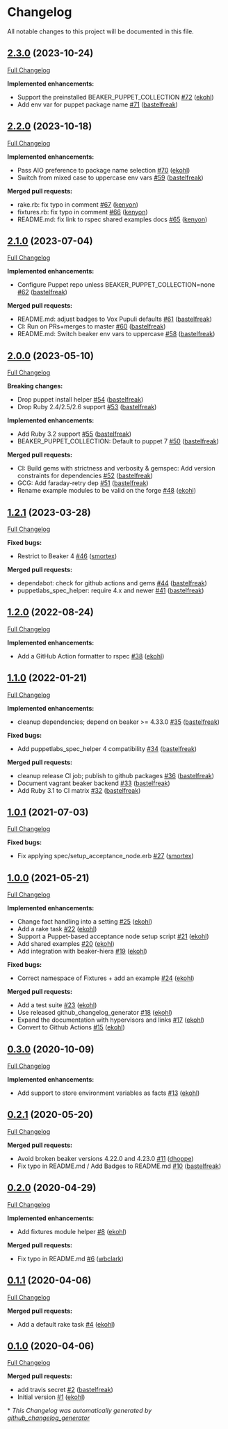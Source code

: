 # Changelog

All notable changes to this project will be documented in this file.

## [2.3.0](https://github.com/voxpupuli/voxpupuli-acceptance/tree/2.3.0) (2023-10-24)

[Full Changelog](https://github.com/voxpupuli/voxpupuli-acceptance/compare/2.2.0...2.3.0)

**Implemented enhancements:**

- Support the preinstalled BEAKER\_PUPPET\_COLLECTION [\#72](https://github.com/voxpupuli/voxpupuli-acceptance/pull/72) ([ekohl](https://github.com/ekohl))
- Add env var for puppet package name [\#71](https://github.com/voxpupuli/voxpupuli-acceptance/pull/71) ([bastelfreak](https://github.com/bastelfreak))

## [2.2.0](https://github.com/voxpupuli/voxpupuli-acceptance/tree/2.2.0) (2023-10-18)

[Full Changelog](https://github.com/voxpupuli/voxpupuli-acceptance/compare/2.1.0...2.2.0)

**Implemented enhancements:**

- Pass AIO preference to package name selection [\#70](https://github.com/voxpupuli/voxpupuli-acceptance/pull/70) ([ekohl](https://github.com/ekohl))
- Switch from mixed case to uppercase env vars [\#59](https://github.com/voxpupuli/voxpupuli-acceptance/pull/59) ([bastelfreak](https://github.com/bastelfreak))

**Merged pull requests:**

- rake.rb: fix typo in comment [\#67](https://github.com/voxpupuli/voxpupuli-acceptance/pull/67) ([kenyon](https://github.com/kenyon))
- fixtures.rb: fix typo in comment [\#66](https://github.com/voxpupuli/voxpupuli-acceptance/pull/66) ([kenyon](https://github.com/kenyon))
- README.md: fix link to rspec shared examples docs [\#65](https://github.com/voxpupuli/voxpupuli-acceptance/pull/65) ([kenyon](https://github.com/kenyon))

## [2.1.0](https://github.com/voxpupuli/voxpupuli-acceptance/tree/2.1.0) (2023-07-04)

[Full Changelog](https://github.com/voxpupuli/voxpupuli-acceptance/compare/2.0.0...2.1.0)

**Implemented enhancements:**

- Configure Puppet repo unless BEAKER\_PUPPET\_COLLECTION=none [\#62](https://github.com/voxpupuli/voxpupuli-acceptance/pull/62) ([bastelfreak](https://github.com/bastelfreak))

**Merged pull requests:**

- README.md: adjust badges to Vox Pupuli defaults [\#61](https://github.com/voxpupuli/voxpupuli-acceptance/pull/61) ([bastelfreak](https://github.com/bastelfreak))
- CI: Run on PRs+merges to master [\#60](https://github.com/voxpupuli/voxpupuli-acceptance/pull/60) ([bastelfreak](https://github.com/bastelfreak))
- README.md: Switch beaker env vars to uppercase [\#58](https://github.com/voxpupuli/voxpupuli-acceptance/pull/58) ([bastelfreak](https://github.com/bastelfreak))

## [2.0.0](https://github.com/voxpupuli/voxpupuli-acceptance/tree/2.0.0) (2023-05-10)

[Full Changelog](https://github.com/voxpupuli/voxpupuli-acceptance/compare/1.2.1...2.0.0)

**Breaking changes:**

- Drop puppet install helper [\#54](https://github.com/voxpupuli/voxpupuli-acceptance/pull/54) ([bastelfreak](https://github.com/bastelfreak))
- Drop Ruby 2.4/2.5/2.6 support [\#53](https://github.com/voxpupuli/voxpupuli-acceptance/pull/53) ([bastelfreak](https://github.com/bastelfreak))

**Implemented enhancements:**

- Add Ruby 3.2 support [\#55](https://github.com/voxpupuli/voxpupuli-acceptance/pull/55) ([bastelfreak](https://github.com/bastelfreak))
- BEAKER\_PUPPET\_COLLECTION: Default to puppet 7 [\#50](https://github.com/voxpupuli/voxpupuli-acceptance/pull/50) ([bastelfreak](https://github.com/bastelfreak))

**Merged pull requests:**

- CI: Build gems with strictness and verbosity & gemspec: Add version constraints for dependencies [\#52](https://github.com/voxpupuli/voxpupuli-acceptance/pull/52) ([bastelfreak](https://github.com/bastelfreak))
- GCG: Add faraday-retry dep [\#51](https://github.com/voxpupuli/voxpupuli-acceptance/pull/51) ([bastelfreak](https://github.com/bastelfreak))
- Rename example modules to be valid on the forge [\#48](https://github.com/voxpupuli/voxpupuli-acceptance/pull/48) ([ekohl](https://github.com/ekohl))

## [1.2.1](https://github.com/voxpupuli/voxpupuli-acceptance/tree/1.2.1) (2023-03-28)

[Full Changelog](https://github.com/voxpupuli/voxpupuli-acceptance/compare/1.2.0...1.2.1)

**Fixed bugs:**

- Restrict to Beaker 4 [\#46](https://github.com/voxpupuli/voxpupuli-acceptance/pull/46) ([smortex](https://github.com/smortex))

**Merged pull requests:**

- dependabot: check for github actions and gems [\#44](https://github.com/voxpupuli/voxpupuli-acceptance/pull/44) ([bastelfreak](https://github.com/bastelfreak))
- puppetlabs\_spec\_helper: require 4.x and newer [\#41](https://github.com/voxpupuli/voxpupuli-acceptance/pull/41) ([bastelfreak](https://github.com/bastelfreak))

## [1.2.0](https://github.com/voxpupuli/voxpupuli-acceptance/tree/1.2.0) (2022-08-24)

[Full Changelog](https://github.com/voxpupuli/voxpupuli-acceptance/compare/1.1.0...1.2.0)

**Implemented enhancements:**

- Add a GitHub Action formatter to rspec [\#38](https://github.com/voxpupuli/voxpupuli-acceptance/pull/38) ([ekohl](https://github.com/ekohl))

## [1.1.0](https://github.com/voxpupuli/voxpupuli-acceptance/tree/1.1.0) (2022-01-21)

[Full Changelog](https://github.com/voxpupuli/voxpupuli-acceptance/compare/1.0.1...1.1.0)

**Implemented enhancements:**

- cleanup dependencies; depend on beaker \>= 4.33.0 [\#35](https://github.com/voxpupuli/voxpupuli-acceptance/pull/35) ([bastelfreak](https://github.com/bastelfreak))

**Fixed bugs:**

- Add puppetlabs\_spec\_helper 4 compatibility [\#34](https://github.com/voxpupuli/voxpupuli-acceptance/pull/34) ([bastelfreak](https://github.com/bastelfreak))

**Merged pull requests:**

- cleanup release CI job; publish to github packages [\#36](https://github.com/voxpupuli/voxpupuli-acceptance/pull/36) ([bastelfreak](https://github.com/bastelfreak))
- Document vagrant beaker backend [\#33](https://github.com/voxpupuli/voxpupuli-acceptance/pull/33) ([bastelfreak](https://github.com/bastelfreak))
- Add Ruby 3.1 to CI matrix [\#32](https://github.com/voxpupuli/voxpupuli-acceptance/pull/32) ([bastelfreak](https://github.com/bastelfreak))

## [1.0.1](https://github.com/voxpupuli/voxpupuli-acceptance/tree/1.0.1) (2021-07-03)

[Full Changelog](https://github.com/voxpupuli/voxpupuli-acceptance/compare/1.0.0...1.0.1)

**Fixed bugs:**

- Fix applying spec/setup\_acceptance\_node.erb [\#27](https://github.com/voxpupuli/voxpupuli-acceptance/pull/27) ([smortex](https://github.com/smortex))

## [1.0.0](https://github.com/voxpupuli/voxpupuli-acceptance/tree/1.0.0) (2021-05-21)

[Full Changelog](https://github.com/voxpupuli/voxpupuli-acceptance/compare/0.3.0...1.0.0)

**Implemented enhancements:**

- Change fact handling into a setting [\#25](https://github.com/voxpupuli/voxpupuli-acceptance/pull/25) ([ekohl](https://github.com/ekohl))
- Add a rake task [\#22](https://github.com/voxpupuli/voxpupuli-acceptance/pull/22) ([ekohl](https://github.com/ekohl))
- Support a Puppet-based acceptance node setup script [\#21](https://github.com/voxpupuli/voxpupuli-acceptance/pull/21) ([ekohl](https://github.com/ekohl))
- Add shared examples [\#20](https://github.com/voxpupuli/voxpupuli-acceptance/pull/20) ([ekohl](https://github.com/ekohl))
- Add integration with beaker-hiera [\#19](https://github.com/voxpupuli/voxpupuli-acceptance/pull/19) ([ekohl](https://github.com/ekohl))

**Fixed bugs:**

- Correct namespace of Fixtures + add an example [\#24](https://github.com/voxpupuli/voxpupuli-acceptance/pull/24) ([ekohl](https://github.com/ekohl))

**Merged pull requests:**

- Add a test suite [\#23](https://github.com/voxpupuli/voxpupuli-acceptance/pull/23) ([ekohl](https://github.com/ekohl))
- Use released github\_changelog\_generator [\#18](https://github.com/voxpupuli/voxpupuli-acceptance/pull/18) ([ekohl](https://github.com/ekohl))
- Expand the documentation with hypervisors and links [\#17](https://github.com/voxpupuli/voxpupuli-acceptance/pull/17) ([ekohl](https://github.com/ekohl))
- Convert to Github Actions [\#15](https://github.com/voxpupuli/voxpupuli-acceptance/pull/15) ([ekohl](https://github.com/ekohl))

## [0.3.0](https://github.com/voxpupuli/voxpupuli-acceptance/tree/0.3.0) (2020-10-09)

[Full Changelog](https://github.com/voxpupuli/voxpupuli-acceptance/compare/0.2.1...0.3.0)

**Implemented enhancements:**

- Add support to store environment variables as facts [\#13](https://github.com/voxpupuli/voxpupuli-acceptance/pull/13) ([ekohl](https://github.com/ekohl))

## [0.2.1](https://github.com/voxpupuli/voxpupuli-acceptance/tree/0.2.1) (2020-05-20)

[Full Changelog](https://github.com/voxpupuli/voxpupuli-acceptance/compare/0.2.0...0.2.1)

**Merged pull requests:**

- Avoid broken beaker versions 4.22.0 and 4.23.0 [\#11](https://github.com/voxpupuli/voxpupuli-acceptance/pull/11) ([dhoppe](https://github.com/dhoppe))
- Fix typo in README.md / Add Badges to README.md [\#10](https://github.com/voxpupuli/voxpupuli-acceptance/pull/10) ([bastelfreak](https://github.com/bastelfreak))

## [0.2.0](https://github.com/voxpupuli/voxpupuli-acceptance/tree/0.2.0) (2020-04-29)

[Full Changelog](https://github.com/voxpupuli/voxpupuli-acceptance/compare/0.1.1...0.2.0)

**Implemented enhancements:**

- Add fixtures module helper [\#8](https://github.com/voxpupuli/voxpupuli-acceptance/pull/8) ([ekohl](https://github.com/ekohl))

**Merged pull requests:**

- Fix typo in README.md [\#6](https://github.com/voxpupuli/voxpupuli-acceptance/pull/6) ([wbclark](https://github.com/wbclark))

## [0.1.1](https://github.com/voxpupuli/voxpupuli-acceptance/tree/0.1.1) (2020-04-06)

[Full Changelog](https://github.com/voxpupuli/voxpupuli-acceptance/compare/0.1.0...0.1.1)

**Merged pull requests:**

- Add a default rake task [\#4](https://github.com/voxpupuli/voxpupuli-acceptance/pull/4) ([ekohl](https://github.com/ekohl))

## [0.1.0](https://github.com/voxpupuli/voxpupuli-acceptance/tree/0.1.0) (2020-04-06)

[Full Changelog](https://github.com/voxpupuli/voxpupuli-acceptance/compare/0ac3f59d43beced663c9dbf6ff9999f9549358d0...0.1.0)

**Merged pull requests:**

- add travis secret [\#2](https://github.com/voxpupuli/voxpupuli-acceptance/pull/2) ([bastelfreak](https://github.com/bastelfreak))
- Initial version [\#1](https://github.com/voxpupuli/voxpupuli-acceptance/pull/1) ([ekohl](https://github.com/ekohl))



\* *This Changelog was automatically generated by [github_changelog_generator](https://github.com/github-changelog-generator/github-changelog-generator)*
